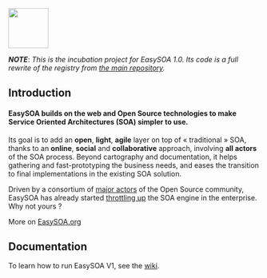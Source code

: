 <img src="https://github.com/easysoa/EasySOA/wiki/logo.png" height="80" />

***NOTE***: *This is the incubation project for EasySOA 1.0. Its code is a full rewrite of the registry from [the main repository](https://github.com/easysoa/EasySOA).*

## Introduction

#### EasySOA builds on the web and Open Source technologies to make Service Oriented Architectures (SOA) simpler to use.

Its goal is to add an **open**, **light**, **agile** layer on top of « traditional » SOA, thanks to an **online**, **social** and **collaborative** approach, involving **all actors** of the SOA process. Beyond cartography and documentation, it helps gathering and fast-prototyping the business needs, and eases the transition to final implementations in the existing SOA solution.

Driven by a consortium of [major actors](http://www.easysoa.org/welcome/easysoa-consortium/) of the Open Source community, EasySOA has already started [throttling up](http://www.easysoa.org/welcome/partner-entreprises/) the SOA engine in the enterprise. Why not yours ?

More on [EasySOA.org](http://www.easysoa.org)

## Documentation

To learn how to run EasySOA V1, see the [wiki](https://github.com/easysoa/EasySOA-Incubation/wiki).

